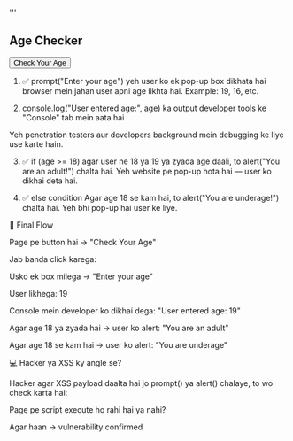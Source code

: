 # <!DOCTYPE html>
'''<html>
<head>
  <title>Age Checker</title>
</head>
<body>

<h2>Age Checker</h2>
<button onclick="checkAge()">Check Your Age</button>

<script>
  function checkAge() {
    let age = prompt("Enter your age:");
    console.log("User entered age:", age);
    
    if (age >= 18) {
      alert("You are an adult!");
    } else {
      alert("You are underage!");
    }
  }
</script>

</body>
</html>

1. ✅ prompt("Enter your age")
yeh user ko ek pop-up box dikhata hai browser mein jahan user apni age likhta hai.
Example: 19, 16, etc.


2. console.log("User entered age:", age) ka output developer tools ke "Console" tab mein aata hai

Yeh penetration testers aur developers background mein debugging ke liye use karte hain.


3. ✅ if (age >= 18)
agar user ne 18 ya 19 ya zyada age daali, to alert("You are an adult!") chalta hai.
Yeh website pe pop-up hota hai — user ko dikhai deta hai.


4. ✅ else condition
Agar age 18 se kam hai, to alert("You are underage!") chalta hai.
Yeh bhi pop-up hai user ke liye.


📌 Final Flow

Page pe button hai → "Check Your Age"

Jab banda click karega:

Usko ek box milega → "Enter your age"

User likhega: 19

Console mein developer ko dikhai dega: "User entered age: 19"

Agar age 18 ya zyada hai → user ko alert: "You are an adult"

Agar age 18 se kam hai → user ko alert: "You are underage"


💻 Hacker ya XSS ky angle se?

Hacker agar XSS payload daalta hai jo prompt() ya alert() chalaye, to wo check karta hai:

Page pe script execute ho rahi hai ya nahi?

Agar haan → vulnerability confirmed
